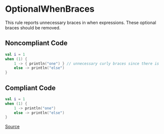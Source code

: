 # OptionalWhenBraces

This rule reports unnecessary braces in when expressions. These optional braces should be removed.

## Noncompliant Code

```kotlin
val i = 1
when (1) {
    1 -> { println("one") } // unnecessary curly braces since there is only one statement
    else -> println("else")
}
```
## Compliant Code

```kotlin
val i = 1
when (1) {
    1 -> println("one")
    else -> println("else")
}
```

[Source](https://arturbosch.github.io/detekt/style.html#optionalwhenbraces)

